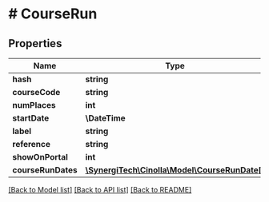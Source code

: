 # # CourseRun

## Properties

Name | Type | Description | Notes
------------ | ------------- | ------------- | -------------
**hash** | **string** |  | [optional]
**courseCode** | **string** |  | [optional]
**numPlaces** | **int** |  | [optional]
**startDate** | **\DateTime** |  |
**label** | **string** |  | [optional]
**reference** | **string** |  | [optional]
**showOnPortal** | **int** |  | [optional]
**courseRunDates** | [**\SynergiTech\Cinolla\Model\CourseRunDate[]**](CourseRunDate.md) |  |

[[Back to Model list]](../../README.md#models) [[Back to API list]](../../README.md#endpoints) [[Back to README]](../../README.md)
